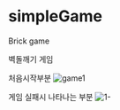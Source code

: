 # simpleGame
Brick game 

벽돌깨기 게임

처음시작부분 
![game1](https://user-images.githubusercontent.com/67889991/103436789-84aa0780-4bed-11eb-8085-57552d298c41.JPG)

게임 실패시 나타나는 부분 
![1-](https://user-images.githubusercontent.com/67889991/103436790-85db3480-4bed-11eb-8477-59273b3e4a38.JPG)
